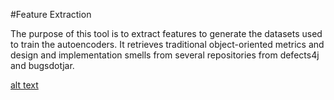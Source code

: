 #Feature Extraction

The purpose of this tool is to extract features to generate the datasets used to train the autoencoders. It retrieves traditional object-oriented metrics and design and implementation smells from several repositories from defects4j and bugsdotjar.

[alt text](img/featureextraction.png)
